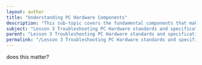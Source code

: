 ```yaml
---
layout: author
title: "Understanding PC Hardware Components"
description: "This sub-topic covers the fundamental components that make up a personal computer. It delves into the roles and functions of essential hardware elements such as the CPU, RAM, motherboard, power supply, storage devices, and peripherals. Understanding these components is crucial for troubleshooting, upgrading, and repairing PC hardware issues. This knowledge also helps in recognizing compatibility requirements and performance benchmarks critical for effective system configuration and optimization."
subject: "Lesson 3 Troubleshooting PC Hardware standards and specifications"
parent: "Lesson 3 Troubleshooting PC Hardware standards and specifications"
permalink: "/Lesson 3 Troubleshooting PC Hardware standards and specifications/Understanding PC Hardware Components/"
---
```


does this matter?
